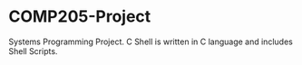 # COMP205-Project
Systems Programming Project. C Shell is written in C language and includes Shell Scripts.
